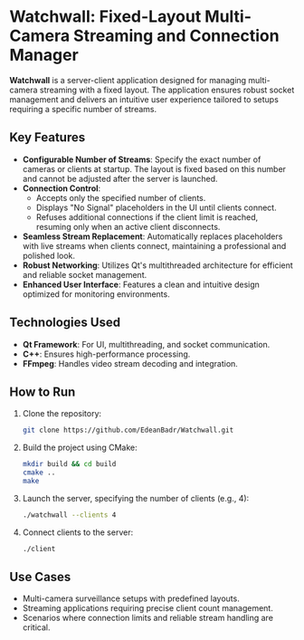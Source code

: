 
# Watchwall: Fixed-Layout Multi-Camera Streaming and Connection Manager

**Watchwall** is a server-client application designed for managing multi-camera streaming with a fixed layout. The application ensures robust socket management and delivers an intuitive user experience tailored to setups requiring a specific number of streams.

## Key Features
- **Configurable Number of Streams**: Specify the exact number of cameras or clients at startup. The layout is fixed based on this number and cannot be adjusted after the server is launched.
- **Connection Control**: 
  - Accepts only the specified number of clients.
  - Displays "No Signal" placeholders in the UI until clients connect.
  - Refuses additional connections if the client limit is reached, resuming only when an active client disconnects.
- **Seamless Stream Replacement**: Automatically replaces placeholders with live streams when clients connect, maintaining a professional and polished look.
- **Robust Networking**: Utilizes Qt's multithreaded architecture for efficient and reliable socket management.
- **Enhanced User Interface**: Features a clean and intuitive design optimized for monitoring environments.

## Technologies Used
- **Qt Framework**: For UI, multithreading, and socket communication.
- **C++**: Ensures high-performance processing.
- **FFmpeg**: Handles video stream decoding and integration.

## How to Run
1. Clone the repository:
   ```bash
   git clone https://github.com/EdeanBadr/Watchwall.git
   ```
2. Build the project using CMake:
   ```bash
   mkdir build && cd build
   cmake ..
   make
   ```
3. Launch the server, specifying the number of clients (e.g., 4):
   ```bash
   ./watchwall --clients 4
   ```
4. Connect clients to the server:
   ```bash
   ./client
   ```

## Use Cases
- Multi-camera surveillance setups with predefined layouts.
- Streaming applications requiring precise client count management.
- Scenarios where connection limits and reliable stream handling are critical.